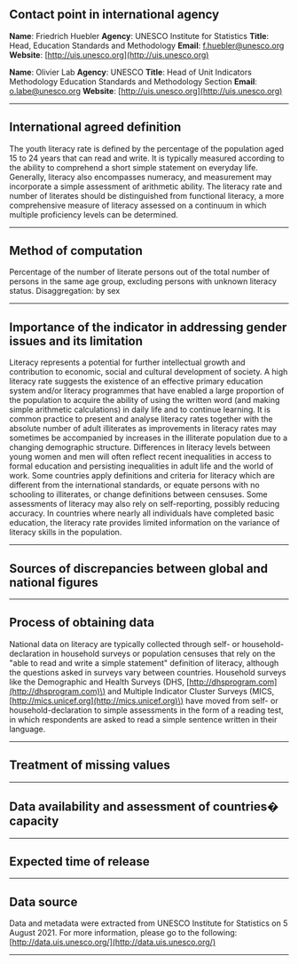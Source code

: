 ## Contact point in international agency

**Name**: Friedrich Huebler
**Agency**: UNESCO Institute for Statistics
**Title**: Head, Education Standards and Methodology
**Email**: [f.huebler@unesco.org](mailto:f.huebler@unesco.org)
**Website**: [http://uis.unesco.org](http://uis.unesco.org)

**Name**: Olivier Lab
**Agency**: UNESCO
**Title**: Head of Unit Indicators Methodology Education Standards and Methodology Section
**Email**: [o.labe@unesco.org](mailto:o.labe@unesco.org)
**Website**: [http://uis.unesco.org](http://uis.unesco.org)

---

## International agreed definition

The youth literacy rate is defined by the percentage of the population aged 15 to 24 years that can read and write. It is typically measured according to the ability to comprehend a short simple statement on everyday life. Generally, literacy also encompasses numeracy, and measurement may incorporate a simple assessment of arithmetic ability. The literacy rate and number of literates should be distinguished from functional literacy, a more comprehensive measure of literacy assessed on a continuum in which multiple proficiency levels can be determined.

---

## Method of computation

Percentage of the number of literate persons out of the total number of persons in the same age group, excluding persons with unknown literacy status. Disaggregation: by sex

---

## Importance of the indicator in addressing gender issues and its limitation

Literacy represents a potential for further intellectual growth and contribution to economic, social and cultural development of society. A high literacy rate suggests the existence of an effective primary education system and/or literacy programmes that have enabled a large proportion of the population to acquire the ability of using the written word \(and making simple arithmetic calculations\) in daily life and to continue learning. It is common practice to present and analyse literacy rates together with the absolute number of adult illiterates as improvements in literacy rates may sometimes be accompanied by increases in the illiterate population due to a changing demographic structure. Differences in literacy levels between young women and men will often reflect recent inequalities in access to formal education and persisting inequalities in adult life and the world of work. Some countries apply definitions and criteria for literacy which are different from the international standards, or equate persons with no schooling to illiterates, or change definitions between censuses. Some assessments of literacy may also rely on self-reporting, possibly reducing accuracy. In countries where nearly all individuals have completed basic education, the literacy rate provides limited information on the variance of literacy skills in the population.

---

## Sources of discrepancies between global and national figures

---

## Process of obtaining data

National data on literacy are typically collected through self- or household-declaration in household surveys or population censuses that rely on the "able to read and write a simple statement" definition of literacy, although the questions asked in surveys vary between countries. Household surveys like the Demographic and Health Surveys \(DHS, [http://dhsprogram.com](http://dhsprogram.com)\) and Multiple Indicator Cluster Surveys \(MICS, [http://mics.unicef.org](http://mics.unicef.org)\) have moved from self- or household-declaration to simple assessments in the form of a reading test, in which respondents are asked to read a simple sentence written in their language.

---

## Treatment of missing values

---

## Data availability and assessment of countries� capacity

---

## Expected time of release

---

## Data source

Data and metadata were extracted from UNESCO Institute for Statistics on 5 August 2021. For more information, please go to the following: [http://data.uis.unesco.org/](http://data.uis.unesco.org/)

---
